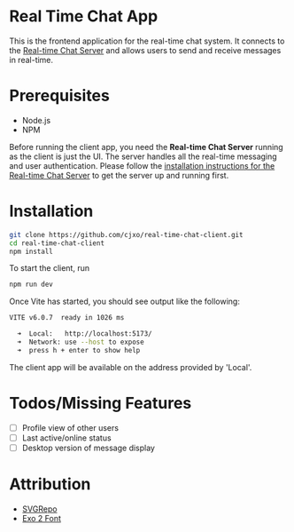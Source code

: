 # Real Time Chat App
This is the frontend application for the real-time chat system. It connects to the [Real-time Chat Server](https://github.com/cjxo/real-time-chat-server) and allows users to send and receive messages in real-time.

# Prerequisites
- Node.js
- NPM

Before running the client app, you need the **Real-time Chat Server** running as the client is just the UI. The server handles all the real-time messaging and user authentication.
Please follow the [installation instructions for the Real-time Chat Server](https://github.com/cjxo/real-time-chat-server) to get the server up and running first.

# Installation
```bash
git clone https://github.com/cjxo/real-time-chat-client.git
cd real-time-chat-client
npm install
```

To start the client, run
```bash
npm run dev
```

Once Vite has started, you should see output like the following:
```bash
VITE v6.0.7  ready in 1026 ms

  ➜  Local:   http://localhost:5173/
  ➜  Network: use --host to expose
  ➜  press h + enter to show help
```

The client app will be available on the address provided by 'Local'.

# Todos/Missing Features
- [ ] Profile view of other users
- [ ] Last active/online status
- [ ] Desktop version of message display

# Attribution
- [SVGRepo](https://www.svgrepo.com/)
- [Exo 2 Font](https://fonts.google.com/specimen/Exo+2)
